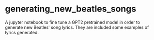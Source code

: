 # generating_new_beatles_songs
A jupyter notebook to fine tune a GPT2 pretrained model in order to generate new Beatles' song lyrics. They are included some examples of lyrics generated.
